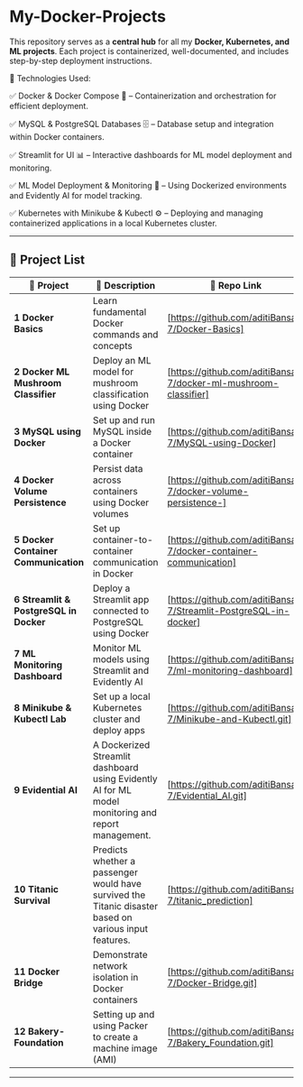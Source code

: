 # My-Docker-Projects
This repository serves as a **central hub** for all my **Docker, Kubernetes, and ML projects**. Each project is containerized, well-documented, and includes step-by-step deployment instructions.  

📌 Technologies Used:  

✅ Docker & Docker Compose 🐳 – Containerization and orchestration for efficient deployment.  


✅ MySQL & PostgreSQL Databases 🗄️ – Database setup and integration within Docker containers.  


✅ Streamlit for UI 📊 – Interactive dashboards for ML model deployment and monitoring.  


✅ ML Model Deployment & Monitoring 🤖 – Using Dockerized environments and Evidently AI for model tracking.  


✅ Kubernetes with Minikube & Kubectl ⚙️ – Deploying and managing containerized applications in a local Kubernetes cluster.  


---

## 📂 Project List  

| 🔹 Project | 📌 Description | 🔗 Repo Link |
|------------|--------------|--------------|
| **1 Docker Basics** | Learn fundamental Docker commands and concepts | [https://github.com/aditiBansal-7/Docker-Basics] |
| **2 Docker ML Mushroom Classifier** | Deploy an ML model for mushroom classification using Docker | [https://github.com/aditiBansal-7/docker-ml-mushroom-classifier] |
| **3 MySQL using Docker** | Set up and run MySQL inside a Docker container | [https://github.com/aditiBansal-7/MySQL-using-Docker] |
| **4 Docker Volume Persistence** | Persist data across containers using Docker volumes | [https://github.com/aditiBansal-7/docker-volume-persistence-] |
| **5 Docker Container Communication** | Set up container-to-container communication in Docker | [https://github.com/aditiBansal-7/docker-container-communication] |
| **6 Streamlit & PostgreSQL in Docker** | Deploy a Streamlit app connected to PostgreSQL using Docker | [https://github.com/aditiBansal-7/Streamlit-PostgreSQL-in-docker] |
| **7 ML Monitoring Dashboard** | Monitor ML models using Streamlit and Evidently AI | [https://github.com/aditiBansal-7/ml-monitoring-dashboard] |
| **8 Minikube & Kubectl Lab** | Set up a local Kubernetes cluster and deploy apps | [https://github.com/aditiBansal-7/Minikube-and-Kubectl.git] |
| **9 Evidential AI** | A Dockerized Streamlit dashboard using Evidently AI for ML model monitoring and report management. | [https://github.com/aditiBansal-7/Evidential_AI.git]|
| **10 Titanic Survival** | Predicts whether a passenger would have survived the Titanic disaster based on various input features. | [https://github.com/aditiBansal-7/titanic_prediction] |
| **11 Docker Bridge** | Demonstrate network isolation in Docker containers | [https://github.com/aditiBansal-7/Docker-Bridge.git] |  
| **12 Bakery-Foundation** | Setting up and using Packer to create a machine image (AMI) | [https://github.com/aditiBansal-7/Bakery_Foundation.git] |  

---

